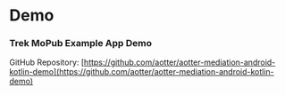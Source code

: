 # Demo

### Trek MoPub Example App Demo

GitHub Repository: [https://github.com/aotter/aotter-mediation-android-kotlin-demo](https://github.com/aotter/aotter-mediation-android-kotlin-demo)
